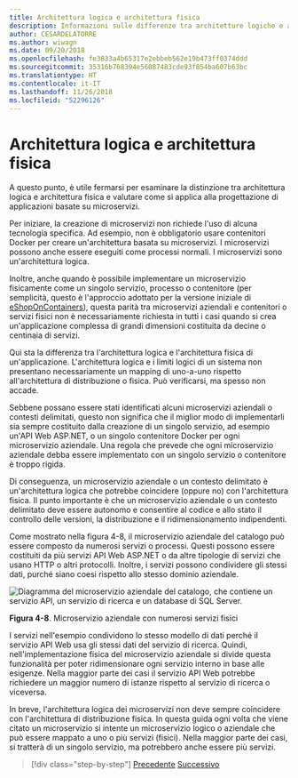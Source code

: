 ```yaml
---
title: Architettura logica e architettura fisica
description: Informazioni sulle differenze tra architetture logiche e architetture fisiche.
author: CESARDELATORRE
ms.author: wiwagn
ms.date: 09/20/2018
ms.openlocfilehash: fe3833a4b65317e2ebbeb562e19b473ff0374ddd
ms.sourcegitcommit: 35316b768394e56087483cde93f854ba607b63bc
ms.translationtype: HT
ms.contentlocale: it-IT
ms.lasthandoff: 11/26/2018
ms.locfileid: "52296126"
---
```

# <a name="logical-architecture-versus-physical-architecture"></a>Architettura logica e architettura fisica

A questo punto, è utile fermarsi per esaminare la distinzione tra architettura logica e architettura fisica e valutare come si applica alla progettazione di applicazioni basate su microservizi.

Per iniziare, la creazione di microservizi non richiede l'uso di alcuna tecnologia specifica. Ad esempio, non è obbligatorio usare contenitori Docker per creare un'architettura basata su microservizi. I microservizi possono anche essere eseguiti come processi normali. I microservizi sono un'architettura logica.

Inoltre, anche quando è possibile implementare un microservizio fisicamente come un singolo servizio, processo o contenitore (per semplicità, questo è l'approccio adottato per la versione iniziale di [eShopOnContainers](https://aka.ms/MicroservicesArchitecture)), questa parità tra microservizi aziendali e contenitori o servizi fisici non è necessariamente richiesta in tutti i casi quando si crea un'applicazione complessa di grandi dimensioni costituita da decine o centinaia di servizi.

Qui sta la differenza tra l'architettura logica e l'architettura fisica di un'applicazione. L'architettura logica e i limiti logici di un sistema non presentano necessariamente un mapping di uno-a-uno rispetto all'architettura di distribuzione o fisica. Può verificarsi, ma spesso non accade.

Sebbene possano essere stati identificati alcuni microservizi aziendali o contesti delimitati, questo non significa che il miglior modo di implementarli sia sempre costituito dalla creazione di un singolo servizio, ad esempio un'API Web ASP.NET, o un singolo contenitore Docker per ogni microservizio aziendale. Una regola che prevede che ogni microservizio aziendale debba essere implementato con un singolo servizio o contenitore è troppo rigida.

Di conseguenza, un microservizio aziendale o un contesto delimitato è un'architettura logica che potrebbe coincidere (oppure no) con l'architettura fisica. Il punto importante è che un microservizio aziendale o un contesto delimitato deve essere autonomo e consentire al codice e allo stato il controllo delle versioni, la distribuzione e il ridimensionamento indipendenti.

Come mostrato nella figura 4-8, il microservizio aziendale del catalogo può essere composto da numerosi servizi o processi. Questi possono essere costituiti da più servizi API Web ASP.NET o da altre tipologie di servizi che usano HTTP o altri protocolli. Inoltre, i servizi possono condividere gli stessi dati, purché siano coesi rispetto allo stesso dominio aziendale.

![Diagramma del microservizio aziendale del catalogo, che contiene un servizio API, un servizio di ricerca e un database di SQL Server.](./media/image8.png)

**Figura 4-8**. Microservizio aziendale con numerosi servizi fisici

I servizi nell'esempio condividono lo stesso modello di dati perché il servizio API Web usa gli stessi dati del servizio di ricerca. Quindi, nell'implementazione fisica del microservizio aziendale si divide questa funzionalità per poter ridimensionare ogni servizio interno in base alle esigenze. Nella maggior parte dei casi il servizio API Web potrebbe richiedere un maggior numero di istanze rispetto al servizio di ricerca o viceversa.

In breve, l'architettura logica dei microservizi non deve sempre coincidere con l'architettura di distribuzione fisica. In questa guida ogni volta che viene citato un microservizio si intente un microservizio logico o aziendale che può essere mappato a uno o più servizi (fisici). Nella maggior parte dei casi, si tratterà di un singolo servizio, ma potrebbero anche essere più servizi.

>[!div class="step-by-step"]
[Precedente](data-sovereignty-per-microservice.md)
[Successivo](distributed-data-management.md)